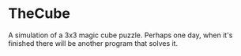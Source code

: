 # TheCube
A simulation of a 3x3 magic cube puzzle. Perhaps one day, when it's finished there will be another program that solves it.
